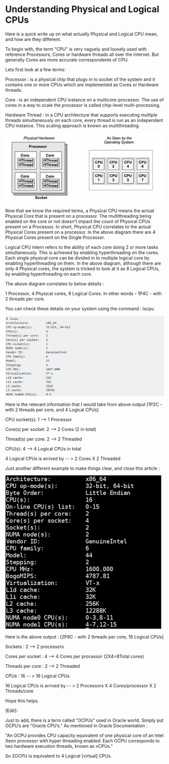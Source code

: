# Understanding Physical and Logical CPUs

Here is a quick write up on what actually Physical and Logical CPU mean, and how are they different.

To begin with, the term "CPU" is very vaguely and loosely used with reference Processors, Cores or hardware threads all over the internet. But generally Cores are more accurate correspondents of CPU.

Lets first look at a few terms:

Processor : is a physical chip that plugs in to socket of the system and it contains one or more CPUs which are implemented as Cores or Hardware threads.

Core : is an independent CPU instance on a multicore-processor. The use of cores in a way to scale the processor is called chip-level multi-processing.

Hardware Thread : in a CPU architecture that supports executing multiple threads simultaneously on each core, every thread is run as an independent CPU instance. This scaling approach is known as multithreading.

![hardware-thread](../images/hardware-thread.png)

Now that we know the required terms, a Physical CPU means the actual Physical Core that is present on a processor. The multithreading being enabled on the core or not doesn't impact the count of Physical CPUs present on a Processor. In short, Physical CPU correlates to the actual Physical Cores present on a processor. In the above diagram there are 4 Physical Cores present on the Single Processor.

Logical CPU intern refers to the ability of each core doing 2 or more tasks simultaneously. This is achieved by enabling hyperthreading on the cores. Each single physical core can be divided in to multiple logical core by enabling hyperthreading on them. In the above diagram, although there are only 4 Physical cores, the system is tricked to look at it as 8 Logical CPUs, by enabling hyperthreading on each core.

The above diagram correlates to below details :

1 Processor, 4 Physical cores, 8 Logical Cores. In other words - 1P4C - with 2 threads per core.

You can check these details on your system using the command : lscpu

![lscpu](../images/lscpu.png)

Here is the relevant information that I would take from above output [1P2C - with 2 threads per core, and 4 Logical CPUs]

CPU socket(s): 1 --> 1 Processor

Core(s) per socket: 2 --> 2 Cores (2 in total)

Thread(s) per core: 2 --> 2 Threaded

CPU(s): 4 --> 4 Logical CPUs in total

4 Logical CPUs is arrived by -- > 2 Cores X 2 Threaded

Just another different example to make things clear, and close this article :

![lscpu2](../images/lscpu2.png)

Here is the above output : [2P8C - with 2 threads per core, 16 Logical CPUs]

Sockets : 2 --> 2 processors

Cores per socket : 4 --> 4 Cores per processor (2X4=8Total cores)

Threads per core : 2 --> 2 Threaded

CPUs : 16 -- > 16 Logical CPUs

16 Logical CPUs is arrived by -- > 2 Processors X 4 Cores/processor X 2 Threads/core

Hope this helps.

[Edit]:

Just to add, there is a term called "OCPUs" used in Oracle world. Simply put OCPU’s are "Oracle CPU’s." As mentioned in Oracle Documentation :

"An OCPU provides CPU capacity equivalent of one physical core of an Intel Xeon processor with hyper threading enabled. Each OCPU corresponds to two hardware execution threads, known as vCPUs."

So 2OCPU is equivalent to 4 Logical [virtual] CPUs.